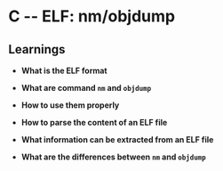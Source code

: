 # **C -- ELF: nm/objdump**

## **Learnings**

- **What is the ELF format**

- **What are command `nm` and `objdump`**

- **How to use them properly**

- **How to parse the content of an ELF file**

- **What information can be extracted from an ELF file**

- **What are the differences between `nm` and `objdump`**
